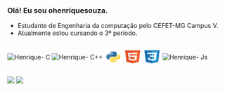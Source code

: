 ### Olá! Eu sou ohenriquesouza.

- Estudante de Engenharia da computação pelo CEFET-MG Campus V.
- Atualmente estou cursando o 3º período.

   
<div style="display: inline_block"><br>
  <img align="center" alt="Henrique- C" height="30" width="40" src="https://cdn.jsdelivr.net/gh/devicons/devicon/icons/c/c-original.svg">
  <img align="center" alt="Henrique- C++" height="30" width="40" src="https://cdn.jsdelivr.net/gh/devicons/devicon/icons/cplusplus/cplusplus-original.svg">
  <img align="center" alt="Henrique- Python" height="30" width="40" src="https://raw.githubusercontent.com/devicons/devicon/master/icons/python/python-original.svg">
  <img align="center" alt="Henrique- HTML" height="30" width="40" src="https://raw.githubusercontent.com/devicons/devicon/master/icons/html5/html5-original.svg">
  <img align="center" alt="Henrique- CSS" height="30" width="40" src="https://raw.githubusercontent.com/devicons/devicon/master/icons/css3/css3-original.svg">
  <img align="center" alt="Henrique- Js" height="30" width="40" src="https://cdn.jsdelivr.net/gh/devicons/devicon/icons/javascript/javascript-original.svg">
</div>  
  
  ##
   
  <a href = "mailto:henriquesouzafagundes2003@gmail.com"><img src="https://img.shields.io/badge/-Gmail-%23333?style=for-the-badge&logo=gmail&logoColor=red" target="_blank"></a>
  <a href="https://www.linkedin.com/in/henrique-souza-fagundes-54661720b/" target="_blank"><img src="https://img.shields.io/badge/-LinkedIn-%230077B5?style=for-the-badge&logo=linkedin&logoColor=white" target="_blank"></a> 
